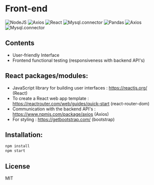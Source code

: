 # Front-end
![NodeJS](https://img.shields.io/badge/nodeJS-v15.5+-green.svg)
![Axios](https://img.shields.io/badge/axios-v0.21.1+-blue.svg)
![React](https://img.shields.io/badge/bootstrap-v4.6+-green.svg)
![Mysql.connector](https://img.shields.io/badge/react--dom-v17.0.1-red.svg)
![Pandas](https://img.shields.io/badge/react-v17.0.1+-yellow.svg)
![Axios](https://img.shields.io/badge/react--router--dom-v5.2.0+-blue.svg)
![Mysql.connector](https://img.shields.io/badge/react--validation-v3.0.7-red.svg)

## Contents
- User-friendly Interface
- Frontend functional testing (responsiveness with backend API's)

## React packages/modules:

- JavaScript library for building user interfaces : https://reactjs.org/ (React)
- To create a React web app template : https://reactrouter.com/web/guides/quick-start  (react-router-dom)
- Communication with the backend API's : https://www.npmjs.com/package/axios (Axios)
- For styling : https://getbootstrap.com/ (bootstrap)



## Installation:

```sh
npm install
npm start
```

## License

MIT


